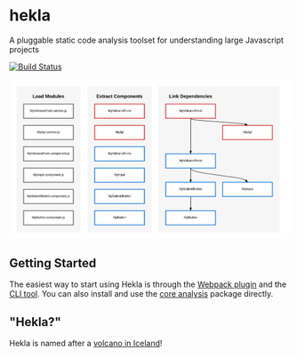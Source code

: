 # hekla

A pluggable static code analysis toolset for understanding large Javascript projects

[![Build Status](https://travis-ci.org/andrewjensen/hekla.svg?branch=master)](https://travis-ci.org/andrewjensen/hekla)

![Hekla Intro Diagram](https://raw.githubusercontent.com/andrewjensen/hekla/master/assets/intro.png)

## Getting Started

The easiest way to start using Hekla is through the [Webpack plugin](packages/hekla-webpack-plugin) and the [CLI tool](packages/hekla-cli). You can also install and use the [core analysis](packages/hekla-core) package directly.

## "Hekla?"

Hekla is named after a [volcano in Iceland](https://en.wikipedia.org/wiki/Hekla)!
